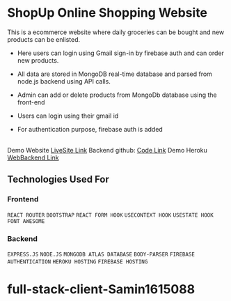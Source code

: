 # ShopUp Online Shopping Website
This is a ecommerce website where daily groceries can be bought and new products can be enlisted.<br/>


- Here users can login using Gmail sign-in by firebase auth and can order new products. 
- All data are stored in MongoDB real-time database and parsed from node.js backend using API calls.

- Admin can add or delete products from MongoDb database using the front-end
- Users can login using their gmail id
- For authentication purpose, firebase auth is added <br/> <br/>



Demo Website [LiveSite Link](https://shopup-milestone-10.web.app/) 
Backend github: [Code Link](https://blooming-tundra-01056.herokuapp.com/)
Demo Heroku [WebBackend Link](https://blooming-tundra-01056.herokuapp.com/)



## Technologies Used For 

### Frontend

`REACT ROUTER`  `BOOTSTRAP`  `REACT FORM HOOK`  `USECONTEXT HOOK`  `USESTATE HOOK`  `FONT AWESOME`


###  Backend

`EXPRESS.JS`  `NODE.JS`  `MONGODB ATLAS DATABASE`  `BODY-PARSER`  `FIREBASE AUTHENTICATION`  `HEROKU HOSTING`  `FIREBASE HOSTING`

# full-stack-client-Samin1615088
